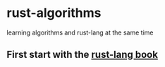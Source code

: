# rust-algorithms

learning algorithms and rust-lang at the same time

## First start with the [rust-lang book](https://doc.rust-lang.org/book/)
